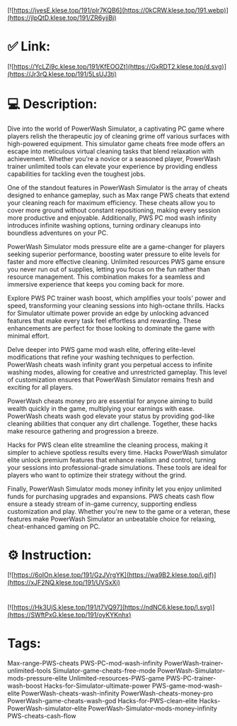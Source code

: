 [![https://jvesE.klese.top/191/plr7KQB6](https://0kCRW.klese.top/191.webp)](https://jIpQtD.klese.top/191/ZR6yjiBj)
# ✅ Link:
[![https://YcLZi9c.klese.top/191/KfEOOZt](https://GxRDT2.klese.top/d.svg)](https://Jr3rQ.klese.top/191/5LsUJ3ti)
# 💻 Description:
Dive into the world of PowerWash Simulator, a captivating PC game where players relish the therapeutic joy of cleaning grime off various surfaces with high-powered equipment. This simulator game cheats free mode offers an escape into meticulous virtual cleaning tasks that blend relaxation with achievement. Whether you're a novice or a seasoned player, PowerWash trainer unlimited tools can elevate your experience by providing endless capabilities for tackling even the toughest jobs.



One of the standout features in PowerWash Simulator is the array of cheats designed to enhance gameplay, such as Max range PWS cheats that extend your cleaning reach for maximum efficiency. These cheats allow you to cover more ground without constant repositioning, making every session more productive and enjoyable. Additionally, PWS PC mod wash infinity introduces infinite washing options, turning ordinary cleanups into boundless adventures on your PC.



PowerWash Simulator mods pressure elite are a game-changer for players seeking superior performance, boosting water pressure to elite levels for faster and more effective cleaning. Unlimited resources PWS game ensure you never run out of supplies, letting you focus on the fun rather than resource management. This combination makes for a seamless and immersive experience that keeps you coming back for more.



Explore PWS PC trainer wash boost, which amplifies your tools' power and speed, transforming your cleaning sessions into high-octane thrills. Hacks for Simulator ultimate power provide an edge by unlocking advanced features that make every task feel effortless and rewarding. These enhancements are perfect for those looking to dominate the game with minimal effort.



Delve deeper into PWS game mod wash elite, offering elite-level modifications that refine your washing techniques to perfection. PowerWash cheats wash infinity grant you perpetual access to infinite washing modes, allowing for creative and unrestricted gameplay. This level of customization ensures that PowerWash Simulator remains fresh and exciting for all players.



PowerWash cheats money pro are essential for anyone aiming to build wealth quickly in the game, multiplying your earnings with ease. PowerWash cheats wash god elevate your status by providing god-like cleaning abilities that conquer any dirt challenge. Together, these hacks make resource gathering and progression a breeze.



Hacks for PWS clean elite streamline the cleaning process, making it simpler to achieve spotless results every time. Hacks PowerWash simulator elite unlock premium features that enhance realism and control, turning your sessions into professional-grade simulations. These tools are ideal for players who want to optimize their strategy without the grind.



Finally, PowerWash Simulator mods money infinity let you enjoy unlimited funds for purchasing upgrades and expansions. PWS cheats cash flow ensure a steady stream of in-game currency, supporting endless customization and play. Whether you're new to the game or a veteran, these features make PowerWash Simulator an unbeatable choice for relaxing, cheat-enhanced gaming on PC.

# ⚙️ Instruction:
[![https://6oIOn.klese.top/191/GzJVrgYK](https://wa9B2.klese.top/i.gif)](https://xJF2NQ.klese.top/191/UVSxXi)
#
[![https://Hk3UjS.klese.top/191/t7VQ97](https://ndNC6.klese.top/l.svg)](https://SWftPxG.klese.top/191/oyKYKnhx)
# Tags:
Max-range-PWS-cheats PWS-PC-mod-wash-infinity PowerWash-trainer-unlimited-tools Simulator-game-cheats-free-mode PowerWash-Simulator-mods-pressure-elite Unlimited-resources-PWS-game PWS-PC-trainer-wash-boost Hacks-for-Simulator-ultimate-power PWS-game-mod-wash-elite PowerWash-cheats-wash-infinity PowerWash-cheats-money-pro PowerWash-game-cheats-wash-god Hacks-for-PWS-clean-elite Hacks-PowerWash-simulator-elite PowerWash-Simulator-mods-money-infinity PWS-cheats-cash-flow






